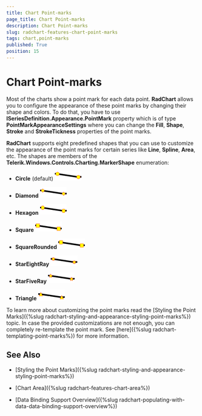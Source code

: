 ```yaml
---
title: Chart Point-marks
page_title: Chart Point-marks
description: Chart Point-marks
slug: radchart-features-chart-point-marks
tags: chart,point-marks
published: True
position: 15
---
```


# Chart Point-marks


Most of the charts show a point mark for each data point. __RadChart__ allows you to configure the appearance of these point marks by changing their shape and colors. To do that, you have to use __ISeriesDefinition.Appearance.PointMark__ property which is of type __PointMarkAppearanceSettings__ where you can change the __Fill__, __Shape__, __Stroke__ and __StrokeTickness__ properties of the point marks.

__RadChart__ supports eight predefined shapes that you can use to customize the appearance of the point marks for certain series like __Line__, __Spline__, __Area__, etc. The shapes are members of the __Telerik.Windows.Controls.Charting.MarkerShape__ enumeration:

* __Circle__ (default) 
![](images/RadChart_Features_ChartPointMarks_010.png)

* __Diamond__
![](images/RadChart_Features_ChartPointMarks_020.png)

* __Hexagon__
![](images/RadChart_Features_ChartPointMarks_030.png)

* __Square__
![](images/RadChart_Features_ChartPointMarks_040.png)

* __SquareRounded__
![](images/RadChart_Features_ChartPointMarks_050.png)

* __StarEightRay__
![](images/RadChart_Features_ChartPointMarks_060.png)

* __StarFiveRay__
![](images/RadChart_Features_ChartPointMarks_070.png)

* __Triangle__
![](images/RadChart_Features_ChartPointMarks_080.png)


To learn more about customizing the point marks read the [Styling the Point Marks]({%slug radchart-styling-and-appearance-styling-point-marks%}) topic. In case the provided customizations are not enough, you can completely re-template the point mark. See [here]({%slug radchart-templating-point-marks%}) for more information.

## See Also

 * [Styling the Point Marks]({%slug radchart-styling-and-appearance-styling-point-marks%})

 * [Chart Area]({%slug radchart-features-chart-area%})

 * [Data Binding Support Overview]({%slug radchart-populating-with-data-data-binding-support-overview%})
